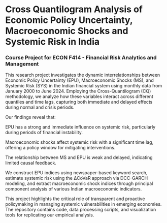 # Cross Quantilogram Analysis of Economic Policy Uncertainty, Macroeconomic Shocks and Systemic Risk in India   
### Course Project for ECON F414 - Financial Risk Analytics and Management

This research project investigates the dynamic interrelationships between Economic Policy Uncertainty (EPU), Macroeconomic Shocks (MS), and Systemic Risk (SYS) in the Indian financial system using monthly data from January 2000 to June 2024. Employing the Cross-Quantilogram (CQ) methodology, we analyze how these variables interact across different quantiles and time lags, capturing both immediate and delayed effects during normal and crisis periods.

Our findings reveal that:

EPU has a strong and immediate influence on systemic risk, particularly during periods of financial instability.

Macroeconomic shocks affect systemic risk with a significant time lag, offering a policy window for mitigating interventions.

The relationship between MS and EPU is weak and delayed, indicating limited causal feedback.

We construct EPU indices using newspaper-based keyword search, estimate systemic risk using the ΔCoVaR approach via DCC-GARCH modeling, and extract macroeconomic shock indices through principal component analysis of various Indian macroeconomic indicators.

This project highlights the critical role of transparent and proactive policymaking in managing systemic vulnerabilities in emerging economies. The repository contains code, data processing scripts, and visualization tools for replicating our empirical analysis.
